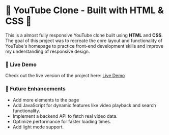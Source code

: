 # 🎥 YouTube Clone - Built with HTML & CSS 🌟

This is a almost fully responsive YouTube clone built using **HTML** and **CSS**. The goal of this project was to recreate the core layout and functionality of YouTube's homepage to practice front-end development skills and improve my understanding of responsive design.

### 🚀 Live Demo
Check out the live version of the project here: [Live Demo](https://michael2021o.github.io/youtube/)

### 🚀 Future Enhancements

- Add more elements to the page
- Add JavaScript for dynamic features like video playback and search functionality.
- Implement a backend API to fetch real video data.
- Optimize performance for faster loading times.
- Add light mode support.
